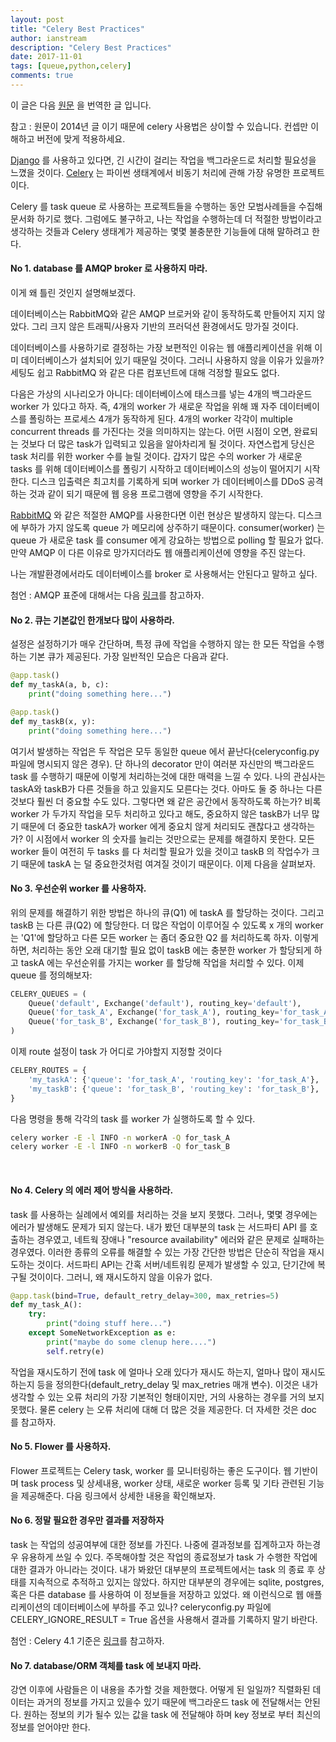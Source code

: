 ```yaml
---
layout: post
title: "Celery Best Practices"
author: ianstream
description: "Celery Best Practices"
date: 2017-11-01
tags: [queue,python,celery]
comments: true
---
```


이 글은 다음 [원문](https://denibertovic.com/posts/celery-best-practices/) 을 번역한 글 입니다.
<br />

참고 : 원문이 2014년 글 이기 때문에 celery 사용법은 상이할 수 있습니다. 컨셉만 이해하고 버전에 맞게 적용하세요.
<br />

[Django](https://www.djangoproject.com/) 를 사용하고 있다면, 긴 시간이 걸리는 작업을 백그라운드로 처리할 필요성을 느꼈을 것이다.
[Celery](http://www.celeryproject.org/) 는 파이썬 생태계에서 비동기 처리에 관해 가장 유명한 프로젝트이다.

Celery 를 task queue 로 사용하는 프로젝트들을 수행하는 동안 모범사례들을 수집해 문서화 하기로 했다.
그럼에도 불구하고, 나는 작업을 수행하는데 더 적절한 방법이라고 생각하는 것들과 Celery 생태계가 제공하는 몇몇 불충분한 기능들에 대해 말하려고 한다.
<br />


#### No 1. database 를 AMQP broker 로 사용하지 마라.

이게 왜 틀린 것인지 설명해보겠다.

데이터베이스는 RabbitMQ와 같은 AMQP 브로커와 같이 동작하도록 만들어지 지지 않았다.
그리 크지 않은 트래픽/사용자 기반의 프러덕션 환경에서도 망가질 것이다.

데이터베이스를 사용하기로 결정하는 가장 보편적인 이유는 웹 애플리케이션을 위해 이미 데이터베이스가 설치되어 있기 때문일 것이다.
그러니 사용하지 않을 이유가 있을까? 세팅도 쉽고 RabbitMQ 와 같은 다른 컴포넌트에 대해 걱정할 필요도 없다.

다음은 가상의 시나리오가 아니다: 데이터베이스에 태스크를 넣는 4개의 백그라운드 worker 가 있다고 하자.
즉, 4개의 worker 가 새로운 작업을 위해 꽤 자주 데이터베이스를 폴링하는 프로세스 4개가 동작하게 된다.
4개의 worker 각각이 multiple concurrent threads 를 가진다는 것을 의미하지는 않는다.
어떤 시점이 오면, 완료되는 것보다 더 많은 task가 입력되고 있음을 알아차리게 될 것이다.
자연스럽게 당신은 task 처리를 위한 worker 수를 늘릴 것이다.
갑자기 많은 수의 worker 가 새로운 tasks 를 위해 데이터베이스를 폴링기 시작하고 데이터베이스의 성능이 떨어지기 시작한다.
디스크 입출력은 최고치를 기록하게 되며 worker 가 데이터베이스를 DDoS 공격하는 것과 같이 되기 때문에 웹 응용 프로그램에 영향을 주기 시작한다.

[RabbitMQ](http://www.rabbitmq.com/) 와 같은 적절한 AMQP를 사용한다면 이런 현상은 발생하지 않는다.
디스크에 부하가 가지 않도록 queue 가 메모리에 상주하기 때문이다.
consumer(worker) 는 queue 가 새로운 task 를 consumer 에게 강요하는 방법으로 polling 할 필요가 없다.
만약 AMQP 이 다른 이유로 망가지더라도 웹 애플리케이션에 영향을 주진 않는다.

나는 개발환경에서라도 데이터베이스를 broker 로 사용해서는 안된다고 말하고 싶다.

첨언 : AMQP 표준에 대해서는 다음 [링크](https://en.wikipedia.org/wiki/Advanced_Message_Queuing_Protocol)를 참고하자.
<br />


#### No 2. 큐는 기본값인 한개보다 많이 사용하라.

설정은 설정하기가 매우 간단하며, 특정 큐에 작업을 수행하지 않는 한 모든 작업을 수행하는 기본 큐가 제공된다.
가장 일반적인 모습은 다음과 같다.

```python
@app.task()
def my_taskA(a, b, c):
    print("doing something here...")

@app.task()
def my_taskB(x, y):
    print("doing something here...")
```

여기서 발생하는 작업은 두 작업은 모두 동일한 queue 에서 끝난다(celeryconfig.py 파일에 명시되지 않은 경우).
단 하나의 decorator 만이 여러분 자신만의 백그라운드 task 를 수행하기 때문에 이렇게 처리하는것에 대한 매력을 느낄 수 있다.
나의 관심사는 taskA와 taskB가 다른 것들을 하고 있을지도 모른다는 것다.
아마도 둘 중 하나는 다른 것보다 훨씬 더 중요할 수도 있다.
그렇다면 왜 같은 공간에서 동작하도록 하는가? 비록 worker 가 두가지 작업을 모두 처리하고 있다고 해도, 중요하지 않은 taskB가 너무 많기 때문에 더 중요한 taskA가 worker 에게 중요치 않게 처리되도 괜찮다고 생각하는가?
이 시점에서 worker 의 숫자를 늘리는 것만으로는 문제를 해결하지 못한다.
모든 worker 들이 여전히 두 tasks 를 다 처리할 필요가 있을 것이고 taskB 의 작업수가 크기 때문에 taskA 는 덜 중요한것처럼 여겨질 것이기 때문이다.
이제 다음을 살펴보자.
<br />


#### No 3. 우선순위 worker 를 사용하자.
위의 문제를 해결하기 위한 방법은 하나의 큐(Q1) 에 taskA 를 할당하는 것이다.
그리고 taskB 는 다른 큐(Q2) 에 할당한다.
더 많은 작업이 이루어질 수 있도록 x 개의 worker 는 'Q1'에 할당하고 다른 모든 worker 는 좀더 중요한 Q2 를 처리하도록 하자.
이렇게 하면, 처리하는 동안 오래 대기할 필요 없이 taskB 에는 충분한 worker 가 할당되게 하고 taskA 에는 우선순위를 가지는 worker 를 할당해 작업을 처리할 수 있다.
이제 queue 를 정의해보자:

```python
CELERY_QUEUES = (
    Queue('default', Exchange('default'), routing_key='default'),
    Queue('for_task_A', Exchange('for_task_A'), routing_key='for_task_A'),
    Queue('for_task_B', Exchange('for_task_B'), routing_key='for_task_B'),
)
```

이제 route 설정이 task 가 어디로 가야할지 지정할 것이다

```python
CELERY_ROUTES = {
    'my_taskA': {'queue': 'for_task_A', 'routing_key': 'for_task_A'},
    'my_taskB': {'queue': 'for_task_B', 'routing_key': 'for_task_B'},
}
```

다음 명령을 통해 각각의 task 를 worker 가 실행하도록 할 수 있다.

```bash
celery worker -E -l INFO -n workerA -Q for_task_A
celery worker -E -l INFO -n workerB -Q for_task_B
```
<br />


#### No 4. Celery 의 에러 제어 방식을 사용하라.

task 를 사용하는 실례에서 예외를 처리하는 것을 보지 못했다.
그러나, 몇몇 경우에는 에러가 발생해도 문제가 되지 않는다.
내가 봤던 대부분의 task 는 서드파티 API 를 호출하는 경우였고, 네트웍 장애나 "resource availability" 에러와 같은 문제로 실패하는 경우였다.
이러한 종류의 오류를 해결할 수 있는 가장 간단한 방법은 단순히 작업을 재시도하는 것이다.
서드파티 API는 간혹 서버/네트워킹 문제가 발생할 수 있고, 단기간에 복구될 것이이다.
그러니, 왜 재시도하지 않을 이유가 없다.

```python
@app.task(bind=True, default_retry_delay=300, max_retries=5)
def my_task_A():
    try:
        print("doing stuff here...")
    except SomeNetworkException as e:
        print("maybe do some clenup here....")
        self.retry(e)
```

작업을 재시도하기 전에 task 에 얼마나 오래 있다가 재시도 하는지, 얼마나 많이 재시도 하는지 등을 정의한다(default_retry_delay 및 max_retries 매개 변수).
이것은 내가 생각할 수 있는 오류 처리의 가장 기본적인 형태이지만, 거의 사용하는 경우를 거의 보지 못했다.
물론 celery 는 오류 처리에 대해 더 많은 것을 제공한다. 더 자세한 것은 doc 를 참고하자.
<br />


#### No 5. Flower 를 사용하자.

Flower 프로젝트는 Celery task, worker 를 모니터링하는 좋은 도구이다.
웹 기반이며 task process 및 상세내용, worker 상태, 새로운 worker 등록 및 기타 관련된 기능을 제공해준다.
다음 링크에서 상세한 내용을 확인해보자.
<br />


#### No 6. 정말 필요한 경우만 결과를 저장하자

task 는 작업의 성공여부에 대한 정보를 가진다.
나중에 결과정보를 집계하고자 하는경우 유용하게 쓰일 수 있다.
주목해야할 것은 작업의 종료정보가 task 가 수행한 작업에 대한 결과가 아니라는 것이다.
내가 봐왔던 대부분의 프로젝트에서는 task 의 종료 후 상태를 지속적으로 추적하고 있지는 않았다.
하지만 대부분의 경우에는 sqlite, postgres, 혹은 다른 database 를 사용하여 이 정보들을 저장하고 있었다.
왜 이런식으로 웹 애플리케이션의 데이터베이스에 부하를 주고 있나? celeryconfig.py 파일에 CELERY_IGNORE_RESULT = True 옵션을 사용해서 결과를 기록하지 말기 바란다.

첨언 : Celery 4.1 기준은 [링크](http://docs.celeryproject.org/en/latest/userguide/tasks.html#ignore-results-you-don-t-want)를 참고하자.
<br />


#### No 7. database/ORM 객체를 task 에 보내지 마라.

강연 이후에 사람들은 이 내용을 추가할 것을 제한했다.
어떻게 된 일일까? 직렬화된 데이터는 과거의 정보를 가지고 있을수 있기 때문에 백그라운드 task 에 전달해서는 안된다.
원하는 정보의 키가 될수 있는 값을 task 에 전달해야 하며 key 정보로 부터 최신의 정보를 얻어야만 한다.
